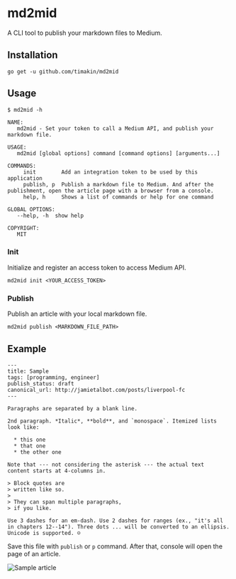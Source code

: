 md2mid
====

A CLI tool to publish your markdown files to Medium.

## Installation

`go get -u github.com/timakin/md2mid`

## Usage

```
$ md2mid -h

NAME:
   md2mid - Set your token to call a Medium API, and publish your markdown file.

USAGE:
   md2mid [global options] command [command options] [arguments...]

COMMANDS:
     init        Add an integration token to be used by this application
     publish, p  Publish a markdown file to Medium. And after the publishment, open the article page with a browser from a console.
     help, h     Shows a list of commands or help for one command

GLOBAL OPTIONS:
   --help, -h  show help

COPYRIGHT:
   MIT
```

### Init

Initialize and register an access token to access Medium API.

`md2mid init <YOUR_ACCESS_TOKEN>`

### Publish

Publish an article with your local markdown file.

`md2mid publish <MARKDOWN_FILE_PATH>`

## Example

```
---
title: Sample
tags: [programming, engineer]
publish_status: draft
canonical_url: http://jamietalbot.com/posts/liverpool-fc
---

Paragraphs are separated by a blank line.

2nd paragraph. *Italic*, **bold**, and `monospace`. Itemized lists
look like:

  * this one
  * that one
  * the other one

Note that --- not considering the asterisk --- the actual text
content starts at 4-columns in.

> Block quotes are
> written like so.
>
> They can span multiple paragraphs,
> if you like.

Use 3 dashes for an em-dash. Use 2 dashes for ranges (ex., "it's all
in chapters 12--14"). Three dots ... will be converted to an ellipsis.
Unicode is supported. ☺
```

Save this file with `publish` or `p` command.
After that, console will open the page of an article.

![Sample article](https://gyazo.com/afea668308ddcd84b26d94ad0fd012d5)